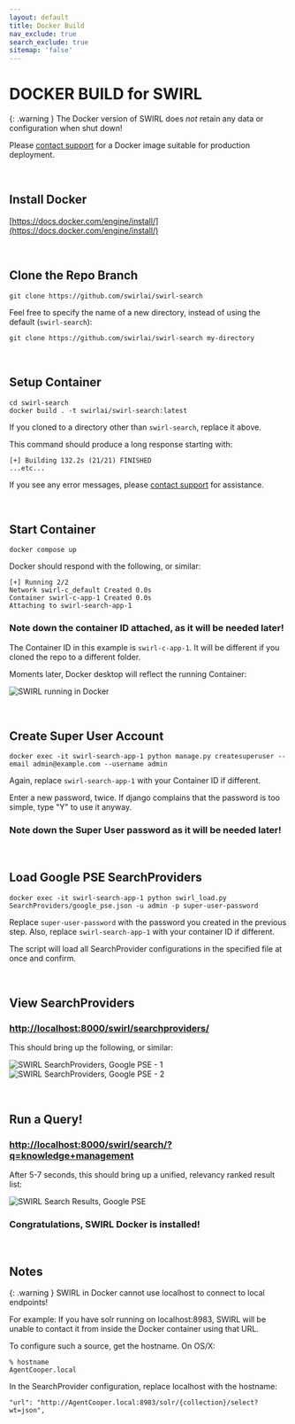 ```yaml
---
layout: default
title: Docker Build
nav_exclude: true
search_exclude: true
sitemap: 'false'
---
```


# DOCKER BUILD for SWIRL

{: .warning }
The Docker version of SWIRL does *not* retain any data or configuration when shut down!

Please [contact support](mailto:support@swirl.today) for a Docker image suitable for production deployment. 

<br/>

## Install Docker

[https://docs.docker.com/engine/install/](https://docs.docker.com/engine/install/)

<br/>

## Clone the Repo Branch

```
git clone https://github.com/swirlai/swirl-search
```

Feel free to specify the name of a new directory, instead of using the default (`swirl-search`):

```
git clone https://github.com/swirlai/swirl-search my-directory
```

<br/>

## Setup Container

```
cd swirl-search
docker build . -t swirlai/swirl-search:latest
```

If you cloned to a directory other than `swirl-search`, replace it above.

This command should produce a long response starting with:

```
[+] Building 132.2s (21/21) FINISHED
...etc...
```

If you see any error messages, please [contact support](mailto:support@swirl.today) for assistance.

<br/>

## Start Container

```
docker compose up
```

Docker should respond with the following, or similar:

```
[+] Running 2/2
Network swirl-c_default Created 0.0s
Container swirl-c-app-1 Created 0.0s
Attaching to swirl-search-app-1
```

### Note down the container ID attached, as it will be needed later!

The Container ID in this example is `swirl-c-app-1`. It will be different if you cloned the repo to a different folder.

Moments later, Docker desktop will reflect the running Container:

![SWIRL running in Docker](https://docs.swirl.today/images/swirl_docker.png)

<br/>

## Create Super User Account

```
docker exec -it swirl-search-app-1 python manage.py createsuperuser --email admin@example.com --username admin
```

Again, replace `swirl-search-app-1` with your Container ID if different. 

Enter a new password, twice. If django complains that the password is too simple, type "Y" to use it anyway. 

### Note down the Super User password as it will be needed later!

<br/>

## Load Google PSE SearchProviders

```
docker exec -it swirl-search-app-1 python swirl_load.py SearchProviders/google_pse.json -u admin -p super-user-password
```

Replace `super-user-password` with the password you created in the previous step. Also, replace `swirl-search-app-1` with your container ID if different. 

The script will load all SearchProvider configurations in the specified file at once and confirm.

<br/>

## View SearchProviders

### [http://localhost:8000/swirl/searchproviders/](http://localhost:8000/swirl/searchproviders/)

This should bring up the following, or similar:

![SWIRL SearchProviders, Google PSE - 1](https://raw.githubusercontent.com/wiki/swirlai/swirl-search/images/swirl_sp_pse-1.png)
![SWIRL SearchProviders, Google PSE - 2](https://raw.githubusercontent.com/wiki/swirlai/swirl-search/images/swirl_sp_pse-2.png)

<br/>

## Run a Query!

### [http://localhost:8000/swirl/search/?q=knowledge+management](http://localhost:8000/swirl/search/?q=knowledge+management)

After 5-7 seconds, this should bring up a unified, relevancy ranked result list:

![SWIRL Search Results, Google PSE](https://raw.githubusercontent.com/wiki/swirlai/swirl-search/images/swirl_results_mixed_1.png)

### Congratulations, SWIRL Docker is installed!

<br/>

## Notes

{: .warning }
SWIRL in Docker cannot use localhost to connect to local endpoints!

For example: If you have solr running on localhost:8983, SWIRL will be unable to contact it from inside the Docker container using that URL.

To configure such a source, get the hostname. On OS/X:

```
% hostname
AgentCooper.local
```

In the SearchProvider configuration, replace localhost with the hostname:

```
"url": "http://AgentCooper.local:8983/solr/{collection}/select?wt=json",
```
